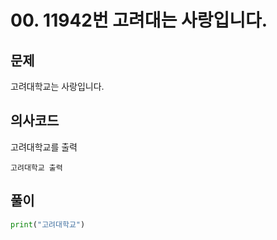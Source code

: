 # 00. 11942번 고려대는 사랑입니다.
## 문제
고려대학교는 사랑입니다.
## 의사코드
고려대학교를 출력
```
고려대학교 출력
```

## 풀이
```python
print("고려대학교")
```
